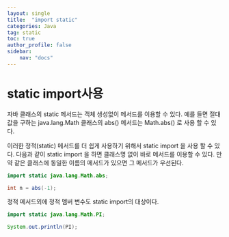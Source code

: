 ```yaml
---
layout: single
title:  "import static"
categories: Java
tag: static
toc: true
author_profile: false
sidebar:
    nav: "docs"
---
```




# static import사용

자바 클래스의 static 메서드는 객체 생성없이 메서드를 이용할 수 있다. 예를 들면 절대값을 구하는 java.lang.Math 클래스의 abs() 메서드는 Math.abs() 로 사용 할 수 있다.

이러한 정적(static) 메서드를 더 쉽게 사용하기 위해서 static import 을 사용 할 수 있다. 다음과 같이 static import 을 하면 클래스명 없이 바로 메서드를 이용할 수 있다. 만약 같은 클래스에 동일한 이름의 메서드가 있으면 그 메서드가 우선된다.

```java
import static java.lang.Math.abs;

int n = abs(-1);
```



정적 메서드외에 정적 멤버 변수도 static import의 대상이다.

```java
import static java.lang.Math.PI;

System.out.println(PI);
```
